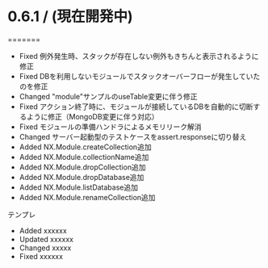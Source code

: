 # 0.6.1 / (現在開発中)
=======

  * Fixed 例外発生時、スタックが存在しない例外もきちんと表示されるように修正
  * Fixed DBを利用しないモジュールでスタックオーバーフローが発生していたのを修正
  * Changed "module"サンプルのuseTable変更に伴う修正
  * Fixed アクション終了時に、モジュールが接続しているDBを自動的に切断するように修正（MongoDB変更に伴う対応）
  * Fixed モジュールの準備ハンドラによるメモリリーク解消
  * Changed サーバー起動型のテストケースをassert.responseに切り替え
  * Added NX.Module.createCollection追加
  * Added NX.Module.collectionName追加
  * Added NX.Module.dropCollection追加
  * Added NX.Module.dropDatabase追加
  * Added NX.Module.listDatabase追加
  * Added NX.Module.renameCollection追加





テンプレ
  * Added xxxxxx
  * Updated xxxxxx
  * Changed xxxxx
  * Fixed xxxxxx

